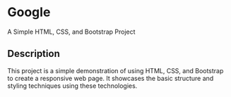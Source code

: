 # Google

A Simple HTML, CSS, and Bootstrap Project

## Description

This project is a simple demonstration of using HTML, CSS, and Bootstrap to create a responsive web page. It showcases the basic structure and styling techniques using these technologies.
